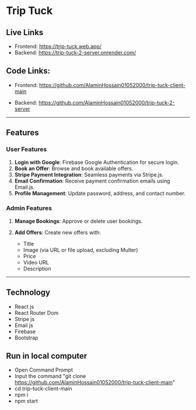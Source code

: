 # Trip Tuck

## Live Links
- Frontend: https://trip-tuck.web.app/
- Backend: https://trip-tuck-2-server.onrender.com/
## Code Links:

- Frontend: https://github.com/AlaminHossain01052000/trip-tuck-client-main

- Backend: https://github.com/AlaminHossain01052000/trip-tuck-2-server

---

## Features

### User Features
1. **Login with Google**: Firebase Google Authentication for secure login.
2. **Book an Offer**: Browse and book available offers.
3. **Stripe Payment Integration**: Seamless payments via Stripe.js.
4. **Email Confirmation**: Receive payment confirmation emails using Email.js.
5. **Profile Management**: Update password, address, and contact number.

### Admin Features
1. **Manage Bookings**: Approve or delete user bookings.
2. **Add Offers**:
Create new offers with:

     - Title
     - Image (via URL or file upload, excluding Multer)
     - Price
     - Video URL
     - Description

---
## Technology 
- React js
- React Router Dom
- Stripe js
- Email js
- Firebase
- Bootstrap
## Run in local computer
- Open Command Prompt
- Input the command "git clone https://github.com/AlaminHossain01052000/trip-tuck-client-main"
- cd trip-tuck-client-main
- npm i
- npm start

